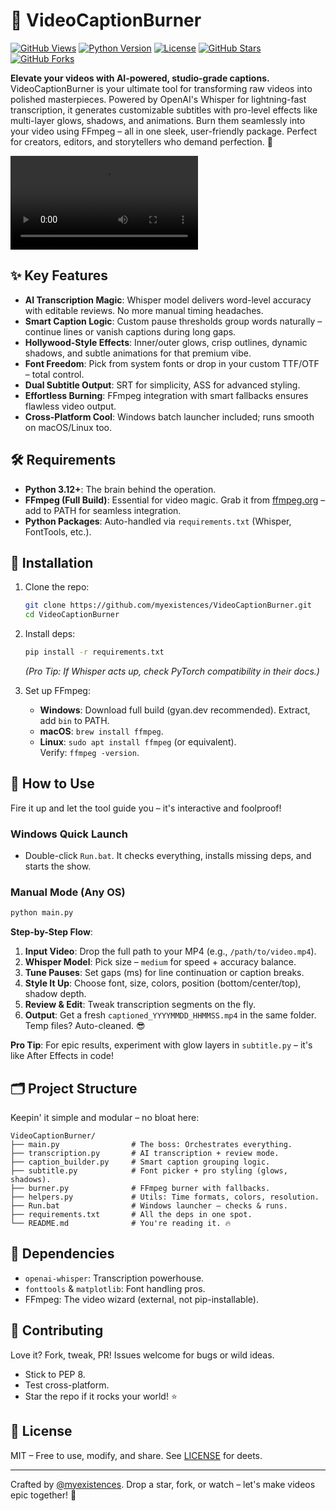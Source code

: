 
# 🎥 VideoCaptionBurner

[![GitHub Views](https://komarev.com/ghpvc/?username=myexistences&repo=VideoCaptionBurner&color=blueviolet&style=flat&label=Views)](https://github.com/myexistences/VideoCaptionBurner)
[![Python Version](https://img.shields.io/badge/python-3.12+-blue.svg)](https://www.python.org/downloads/)
[![License](https://img.shields.io/badge/license-MIT-green.svg)](LICENSE)
[![GitHub Stars](https://img.shields.io/github/stars/myexistences/VideoCaptionBurner?style=social)](https://github.com/myexistences/VideoCaptionBurner/stargazers)
[![GitHub Forks](https://img.shields.io/github/forks/myexistences/VideoCaptionBurner?style=social)](https://github.com/myexistences/VideoCaptionBurner/network/members)

**Elevate your videos with AI-powered, studio-grade captions.**  
VideoCaptionBurner is your ultimate tool for transforming raw videos into polished masterpieces. Powered by OpenAI's Whisper for lightning-fast transcription, it generates customizable subtitles with pro-level effects like multi-layer glows, shadows, and animations. Burn them seamlessly into your video using FFmpeg – all in one sleek, user-friendly package. Perfect for creators, editors, and storytellers who demand perfection. 🚀

![Demo Video](https://github.com/gamingnove6/Demo/raw/refs/heads/main/Demo-1.mp4)  

## ✨ Key Features
- **AI Transcription Magic**: Whisper model delivers word-level accuracy with editable reviews. No more manual timing headaches.
- **Smart Caption Logic**: Custom pause thresholds group words naturally – continue lines or vanish captions during long gaps.
- **Hollywood-Style Effects**: Inner/outer glows, crisp outlines, dynamic shadows, and subtle animations for that premium vibe.
- **Font Freedom**: Pick from system fonts or drop in your custom TTF/OTF – total control.
- **Dual Subtitle Output**: SRT for simplicity, ASS for advanced styling.
- **Effortless Burning**: FFmpeg integration with smart fallbacks ensures flawless video output.
- **Cross-Platform Cool**: Windows batch launcher included; runs smooth on macOS/Linux too.

## 🛠 Requirements
- **Python 3.12+**: The brain behind the operation.
- **FFmpeg (Full Build)**: Essential for video magic. Grab it from [ffmpeg.org](https://ffmpeg.org/download.html) – add to PATH for seamless integration.
- **Python Packages**: Auto-handled via `requirements.txt` (Whisper, FontTools, etc.).

## 🚀 Installation
1. Clone the repo:  
   ```bash
   git clone https://github.com/myexistences/VideoCaptionBurner.git
   cd VideoCaptionBurner
   ```

2. Install deps:  
   ```bash
   pip install -r requirements.txt
   ```
   *(Pro Tip: If Whisper acts up, check PyTorch compatibility in their docs.)*

3. Set up FFmpeg:  
   - **Windows**: Download full build (gyan.dev recommended). Extract, add `bin` to PATH.  
   - **macOS**: `brew install ffmpeg`.  
   - **Linux**: `sudo apt install ffmpeg` (or equivalent).  
   Verify: `ffmpeg -version`.

## 📖 How to Use
Fire it up and let the tool guide you – it's interactive and foolproof!

### Windows Quick Launch
- Double-click `Run.bat`. It checks everything, installs missing deps, and starts the show.

### Manual Mode (Any OS)
```bash
python main.py
```

**Step-by-Step Flow**:
1. **Input Video**: Drop the full path to your MP4 (e.g., `/path/to/video.mp4`).
2. **Whisper Model**: Pick size – `medium` for speed + accuracy balance.
3. **Tune Pauses**: Set gaps (ms) for line continuation or caption breaks.
4. **Style It Up**: Choose font, size, colors, position (bottom/center/top), shadow depth.
5. **Review & Edit**: Tweak transcription segments on the fly.
6. **Output**: Get a fresh `captioned_YYYYMMDD_HHMMSS.mp4` in the same folder. Temp files? Auto-cleaned. 😎

**Pro Tip**: For epic results, experiment with glow layers in `subtitle.py` – it's like After Effects in code!

## 🗂 Project Structure
Keepin' it simple and modular – no bloat here:

```
VideoCaptionBurner/
├── main.py                # The boss: Orchestrates everything.
├── transcription.py       # AI transcription + review mode.
├── caption_builder.py     # Smart caption grouping logic.
├── subtitle.py            # Font picker + pro styling (glows, shadows).
├── burner.py              # FFmpeg burner with fallbacks.
├── helpers.py             # Utils: Time formats, colors, resolution.
├── Run.bat                # Windows launcher – checks & runs.
├── requirements.txt       # All the deps in one spot.
└── README.md              # You're reading it. 🔥
```

## 🔗 Dependencies
- `openai-whisper`: Transcription powerhouse.
- `fonttools` & `matplotlib`: Font handling pros.
- FFmpeg: The video wizard (external, not pip-installable).

## 🤝 Contributing
Love it? Fork, tweak, PR! Issues welcome for bugs or wild ideas.  
- Stick to PEP 8.
- Test cross-platform.
- Star the repo if it rocks your world! ⭐

## 📄 License
MIT – Free to use, modify, and share. See [LICENSE](LICENSE) for deets.

---

Crafted by [@myexistences](https://github.com/myexistences). Drop a star, fork, or watch – let's make videos epic together! 🌟
```
